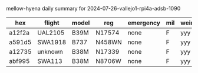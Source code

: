 mellow-hyena daily summary for 2024-07-26-vallejo1-rpi4a-adsb-1090

|hex|flight|model|reg|emergency|mil|weirdo|
|--|--|--|--|--|--|--|
|a12f2a|UAL2105|B39M|N17574|none|F|yyy|
|a591d5|SWA1918|B737|N458WN|none|F|yyy|
|a12735|unknown|B38M|N17339|none|F|yyy|
|abf995|SWA113|B38M|N8706W|none|F|yyy|
